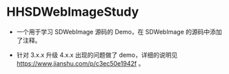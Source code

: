 # HHSDWebImageStudy
- 一个用于学习 SDWebImage 源码的 Demo，在 SDWebImage 的源码中添加了注释。

- 针对 3.x.x 升级 4.x.x 出现的问题做了 demo，详细的说明见 https://www.jianshu.com/p/c3ec50e1942f 。
